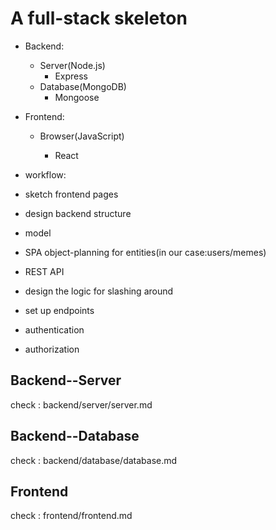#  A full-stack skeleton

* Backend:
  * Server(Node.js)
    * Express
  * Database(MongoDB)
    * Mongoose

* Frontend:

  * Browser(JavaScript)

    * React
    
* workflow:
 * sketch frontend pages
 * design backend structure
  * model
  * SPA object-planning for entities(in our case:users/memes)
  * REST API
   * design the logic for slashing around
   * set up endpoints
 * authentication
 * authorization
      

## Backend--Server

check : backend/server/server.md

## Backend--Database

check : backend/database/database.md



## Frontend

check : frontend/frontend.md



